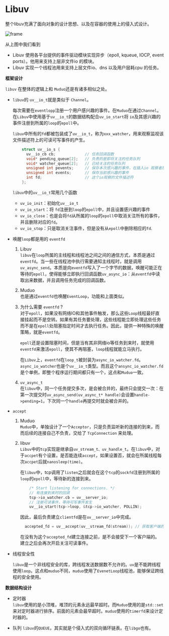 # Libuv
整个libuv充满了面向对象的设计思想、以及在容器的使用上的侵入式设计。

![frame](Libuv.jpg)

从上图中我们看到
+ Libuv 使用各平台提供的事件驱动模块实现异步（epoll, kqueue, IOCP, event
ports）。他用来支持上层非文件io 的模块。
+ Libuv 实现一个线程池用来支持上层文件io、dns 以及用户层耗cpu 的任务。

**框架设计**  

`libuv` 在整体的逻辑上和 `Muduo`还是有诸多相似之处。
+ `libuv`的 `uv__io_t`就是类似于 `Channel`。

    每次需要在`eventlopp`注册一个用户感兴趣的事件。在`Muduo`在通过`Channel`。在`Libuv`中使用基于`uv__io_t`的数据结构配合`uv_io_start`将 `io`及其感兴趣的事件注册到所属的`loop`的`epoll`中。   
    
    `libuv`中所有的`fd`都被包装成了`uv__io_t`，称为`xxx_watcher`，用来观察监视该文件描述符上的可读可写事件的产生。
    ```cpp
        struct uv__io_s {
          uv__io_cb cb;             // 任务回调函数
          void* pending_queue[2];   // 负责的是即将关注的任务队列
          void* watcher_queue[2];   // 已经关注的任务队列
          unsigned int pevents;     // 保存本次感兴趣的事件，在插入io 观察者队列时设置
          unsigned int events;      // 保存当前感兴趣的事件
          int fd;                   // 这个io观察的文件描述符
        };
    ```
    `libuv`中的`uv__io_t`常用几个函数
    + `uv_io_init`：初始化`uv__io_t`
    + `uv_io_start`：将 `fd`注册到`loop`的`epoll`中，并且设置感兴趣的事件
    + `uv_io_close`：也是会将`fd`从所属的`loop`的`epoll`中取消关注所有的事件，并且删除对应的`fd`。
    + `uv_io_stop`：只是取消关注事件，但是没有从`epoll`中删除相应的`fd`.
+ 唤醒`loop`都是用的 `eventfd`  
    1. Libuv  
       `libuv`在`loop`所属的主线程和线程池之间之间的通信方式，本质是通过 `eventfd`。当一些在线程池中执行需要通知主线程时，就是调用`uv_async_send`。本质是向`eventfd`写入了一个字节的数据，唤醒可能正在等待的`epoll`，使得能够立即执行回调函数`uv_async_io`：从`eventfd`中读取出来数据，并且调用任务完成的回调函数。

   1. Muduo  
      也是通过`eventfd`也唤醒`EventLoop`，功能和上面类似。

   1. 为什么需要 `eventfd` ?    
      对于`epoll`，如果没有网络IO和其他事件触发，那么这些`Loop`线程最好直接挂起而不是空转。如果有其任务要处理，这些线程能立即处理这些任务而不是在`epoll`处阻塞指定时间才去执行任务。因此，提供一种特殊的唤醒策略，就是`eventfd`。  

      `epoll`还是设置阻塞时间，但是当有其非网络io等任务到来时，就使用`eventfd`来激活`epoll`，使其不再阻塞，`loop`线程就能立马执行。

      在`Libuv`上，`eventfd`在`loop_t`被封装为`async_io_watcher.fd`。`async_io_watcher`也是个`uv__io_t`类型。而且这个`ansync_io_watcher.fd`是个单例，即整个程序运行期间都只有一个，这点和`Muduo`一致。

    1. `uv_async_t`  
    在`libuv`中，同一个任务提交多次，是会被合并的，最终只会提交一次：在第一次提交时`uv_async_send(uv_async_t* handle)`会设置`handle->pending=1`，下次同一个`handle`再提交时就会被合并的。

+ `accept`  
    1. Muduo  
    `Muduo`中，单独设计了一个`Acceptor`，只是负责监听新的连接的到来，而而后续的连接自己不负责，交给了 `TcpConnection` 来处理。

    2. libuv  
       `Libuv`中的`tcp`实现是继承自`uv_stream_t、uv_handle_t`。在`libuv`中，对于`accpet`有个设置，是否能连续`accept`，如果设置否，就会在所属线程每次`accpet`后就`nanosleep(time)`。

       在`libuv`中，tcp调用了`listen`之后就会在这个`tcp`的`sockfd`注册到所属的`loop`的`epoll`中，等待新的连接到来。
        ```cpp
            /* Start listening for connections. */
            // 有连接到来时的回调
            tcp->io_watcher.cb = uv__server_io;
            // 注册可读事件，等待可写事件发生
            uv__io_start(tcp->loop, &tcp->io_watcher, POLLIN);
        ```
        因此，最后负责建立`clientfd`是在`uv__server_io`中完成。
        ```cpp
          accepted_fd = uv__accept(uv__stream_fd(stream)); // 获取客户端的 fd
        ```
        在没有为这个`accepted_fd`建立连接之前，是不会接受下一个客户端的。建立之后会再次开启关注可读事件。
+ 线程安全性

  `libuv`是一个非线程安全的库，跨线程发送数据数不允许的。`uv`是不能跨线程使用`loop`。这点和`muduo`不同，`muduo`使用了`EvenetLoop`线程池，能够保证跨线程的安全使用。

**数据结构设计**

+ 定时器   
`libuv`使用的是小顶堆，堆顶的元素永远最早超时。而`Muduo`使用的是`std::set`来对定时器进行排序。前面的元素会最早超时。`muduo`使用的`timerfd`来设计定时器的。

+ 队列
  `libuv`的`QUEUE`，其实就是个侵入式的双向循环链表。在`libgo`也有。